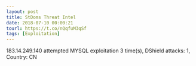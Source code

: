 ```yaml
---
layout: post
title: StDoms Threat Intel
date: 2018-07-10 00:00:21
tourl: https://t.co/nQqfuM3qSf
tags: [Exploitation]
---
```

183.14.249.140 attempted MYSQL exploitation 3 time(s), DShield attacks: 1, Country: CN